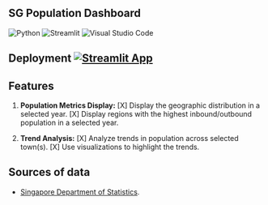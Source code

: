 ## SG Population Dashboard

![Python](https://img.shields.io/badge/python-3670A0?style=for-the-badge&logo=python&logoColor=ffdd54)
![Streamlit](https://img.shields.io/badge/Streamlit-FF4B4B.svg?style=for-the-badge&logo=Streamlit&logoColor=white)
![Visual Studio Code](https://img.shields.io/badge/Visual%20Studio%20Code-0078d7.svg?style=for-the-badge&logo=visual-studio-code&logoColor=white)

## Deployment  [![Streamlit App](https://static.streamlit.io/badges/streamlit_badge_black_white.svg)](https://sgdashboard.streamlit.app/)

## Features

1. **Population Metrics Display:**
   [X] Display the geographic distribution in a selected year.
   [X] Display regions with the highest inbound/outbound population in a selected year.

2. **Trend Analysis:**
   [X] Analyze trends in population across selected town(s). 
   [X] Use visualizations to highlight the trends.

## Sources of data

- [Singapore Department of Statistics](<https://www.singstat.gov.sg/>).